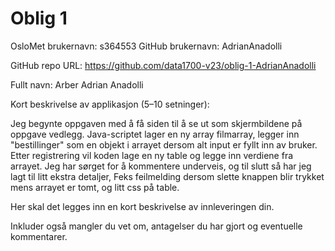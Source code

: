 # Oblig 1

OsloMet brukernavn: s364553
GitHub brukernavn: AdrianAnadolli

GitHub repo URL: https://github.com/data1700-v23/oblig-1-AdrianAnadolli

Fullt navn: Arber Adrian Anadolli

Kort beskrivelse av applikasjon (5–10 setninger): 

Jeg begynte oppgaven med å få siden til å se ut som skjermbildene på oppgave vedlegg. Java-scriptet lager en ny array filmarray,
legger inn "bestillinger" som en objekt i arrayet dersom alt input er fyllt inn av bruker.
Etter registrering vil koden lage en ny table og legge inn verdiene fra arrayet. 
Jeg har sørget for å kommentere underveis, og til slutt så har jeg lagt til litt ekstra detaljer, 
Feks feilmelding dersom slette knappen blir trykket mens arrayet er tomt, og litt css på table.

Her skal det legges inn en kort beskrivelse av innleveringen din.

Inkluder også mangler du vet om, antagelser du har gjort og eventuelle kommentarer.
